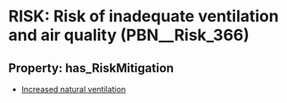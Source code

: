 # RISK: __Risk of inadequate ventilation and air quality__ (PBN__Risk_366)

## Property: has_RiskMitigation

* [Increased natural ventilation](PBN__RiskMitigation_484)


